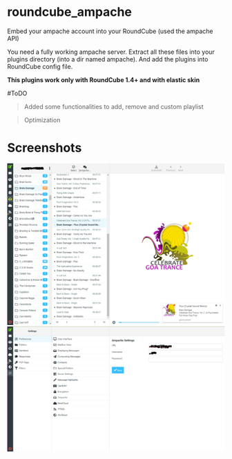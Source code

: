 # roundcube_ampache
Embed your ampache account into your RoundCube (used the ampache API)

You need a fully working ampache server. Extract all these files into your plugins directory (into a dir named ampache). And add the plugins into RoundCube config file.

**This plugins work only with RoundCube 1.4+ and with elastic skin**

#ToDO
> Added some functionalities to add, remove and custom playlist

> Optimization

# Screenshots
![roundcube_ampache Mail](screenshots/Main.png)
![roundcube_ampache Settings](screenshots/Settings.png)

